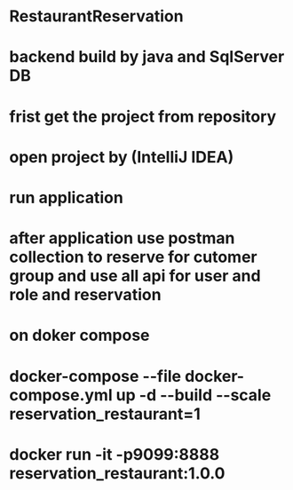 # RestaurantReservation
# backend build by java and SqlServer DB 
# frist get the project from repository 
# open project by (IntelliJ IDEA)
# run application 
# after application use postman collection to reserve for cutomer group and use all api for user and role and reservation
# on doker compose
# docker-compose --file docker-compose.yml up -d --build --scale  reservation_restaurant=1 
# docker run -it -p9099:8888 reservation_restaurant:1.0.0
